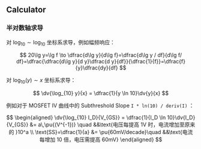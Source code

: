 ## Calculator


### 半对数轴求导

对 $\log_{10}\sim\log_{10}$ 坐标系求导，例如幅频响应：

$$
20\lg y=\lg f
\to \dfrac{d\lg y}{d\lg f}=\dfrac{d\lg y / df}{d\lg f/ df}=\dfrac{\dfrac{d\lg y}{d y}\dfrac{d y}{df}}{\dfrac{1}{f}}=\dfrac{f}{y}\dfrac{dy}{df}
$$



对 $\log_{10}(y)\sim x$ 坐标系求导：

$$
\dv{\log_{10} y}{x} = \dfrac{1}{y \ln 10}\dv{y}{x}
$$

例如对于 MOSFET IV 曲线中的 Subthreshold Slope `I * ln(10) / deriv(I)` ：

$$
\begin{aligned}
\dv{\log_{10} I_D}{V_{GS}} = \dfrac{1}{I_D \ln 10}\dv{I_D}{V_{GS}} &= a\,\pu{(V^{-1})}
\quad &&\text{电压每提高 1V 时，电流增加至原来的 }10^a
\\
\text{SS}=\dfrac{1}{a} &= \pu{60mV/decade}\quad &&\text{电流每增加 10 倍，电压需提高 60mV}
\end{aligned}
$$
